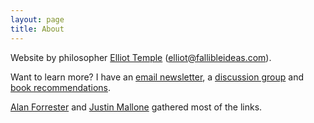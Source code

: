 ```yaml
---
layout: page
title: About
---
```


Website by philosopher [Elliot Temple](https://elliottemple.com) ([elliot@fallibleideas.com](mailto:elliot@fallibleideas.com)).

Want to learn more? I have an [email newsletter](https://fallibleideas.com/newsletter), a [discussion group](https://fallibleideas.com/discussion-info) and [book recommendations](https://fallibleideas.com/books).

[Alan Forrester](https://conjecturesandrefutations.com) and [Justin Mallone](http://justinmallone.com/) gathered most of the links.
